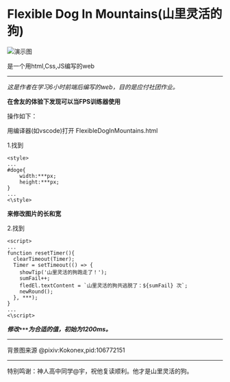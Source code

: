 # Flexible Dog In Mountains(山里灵活的狗)
![演示图](./pic/eg.png "eg")

是一个用html,Css,JS编写的web
***
*这是作者在学习6小时前端后编写的web，目的是应付社团作业。*

**在舍友的体验下发现可以当FPS训练器使用** 

操作如下：

用编译器(如vscode)打开 FlexibleDogInMountains.html

1.找到
```
<style>
...
#doge{
    width:***px;
    height:***px;
}
...
<\style>
```
**来修改图片的长和宽**

2.找到
```
<script>
...
function resetTimer(){
  clearTimeout(Timer);
  Timer = setTimeout(() => {
    showTip('山里灵活的狗跑走了！');
    sumFail++;
    fledEl.textContent = `山里灵活的狗共逃脱了：${sumFail} 次`;
    newRound();
  }, ***);
}
...
<\script>
```
***修改`***`为合适的值，初始为1200ms。***
***
背景图来源
@pixiv:Kokonex,pid:106772151
***
特别鸣谢：神人高中同学@宇，祝他复读顺利。他才是山里灵活的狗。





